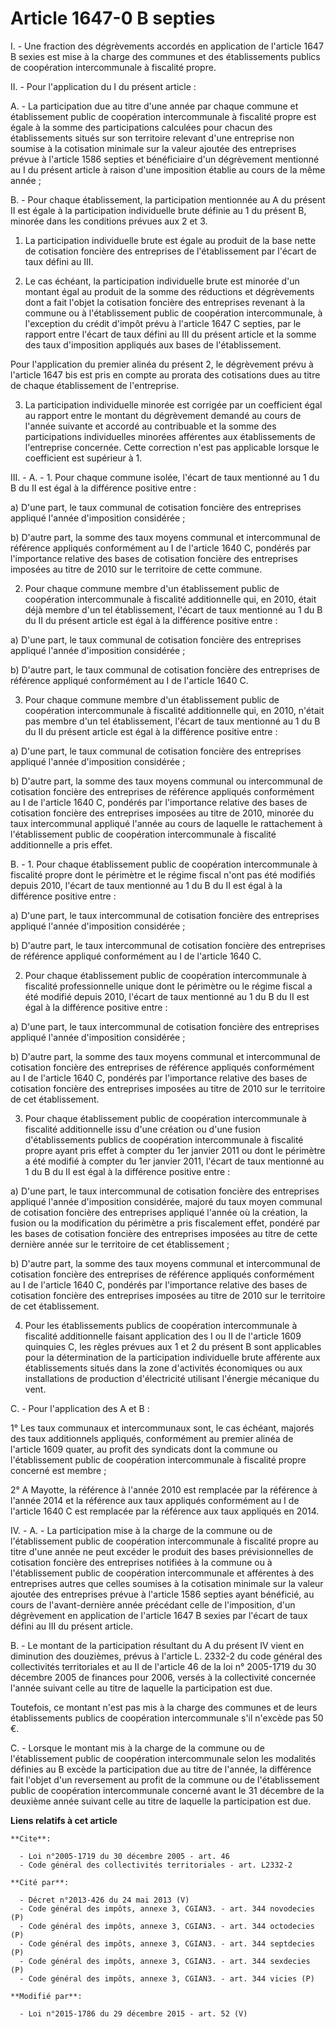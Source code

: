 # Article 1647-0 B septies

I. - Une fraction des dégrèvements accordés en application de l'article 1647 B sexies est mise à la charge des communes et
des établissements publics de coopération intercommunale à fiscalité propre.

II. - Pour l'application du I du présent article :

A. - La participation due au titre d'une année par chaque commune et établissement public de coopération intercommunale à
fiscalité propre est égale à la somme des participations calculées pour chacun des établissements situés sur son territoire
relevant d'une entreprise non soumise à la cotisation minimale sur la valeur ajoutée des entreprises prévue à l'article 1586
septies et bénéficiaire d'un dégrèvement mentionné au I du présent article à raison d'une imposition établie au cours de la
même année ;

B. - Pour chaque établissement, la participation mentionnée au A du présent II est égale à la participation individuelle
brute définie au 1 du présent B, minorée dans les conditions prévues aux 2 et 3.

1. La participation individuelle brute est égale au produit de la base nette de cotisation foncière des entreprises de
l'établissement par l'écart de taux défini au III.

2. Le cas échéant, la participation individuelle brute est minorée d'un montant égal au produit de la somme des réductions et
dégrèvements dont a fait l'objet la cotisation foncière des entreprises revenant à la commune ou à l'établissement public de
coopération intercommunale, à l'exception du crédit d'impôt prévu à l'article 1647 C septies, par le rapport entre l'écart de
taux défini au III du présent article et la somme des taux d'imposition appliqués aux bases de l'établissement.

Pour l'application du premier alinéa du présent 2, le dégrèvement prévu à l'article 1647 bis est pris en compte au prorata
des cotisations dues au titre de chaque établissement de l'entreprise.

3. La participation individuelle minorée est corrigée par un coefficient égal au rapport entre le montant du dégrèvement
demandé au cours de l'année suivante et accordé au contribuable et la somme des participations individuelles minorées
afférentes aux établissements de l'entreprise concernée. Cette correction n'est pas applicable lorsque le coefficient est
supérieur à 1.

III. - A. - 1. Pour chaque commune isolée, l'écart de taux mentionné au 1 du B du II est égal à la différence positive
entre :

a) D'une part, le taux communal de cotisation foncière des entreprises appliqué l'année d'imposition considérée ;

b) D'autre part, la somme des taux moyens communal et intercommunal de référence appliqués conformément au I de l'article
1640 C, pondérés par l'importance relative des bases de cotisation foncière des entreprises imposées au titre de 2010 sur le
territoire de cette commune.

2. Pour chaque commune membre d'un établissement public de coopération intercommunale à fiscalité additionnelle qui, en 2010,
était déjà membre d'un tel établissement, l'écart de taux mentionné au 1 du B du II du présent article est égal à la
différence positive entre :

a) D'une part, le taux communal de cotisation foncière des entreprises appliqué l'année d'imposition considérée ;

b) D'autre part, le taux communal de cotisation foncière des entreprises de référence appliqué conformément au I de l'article
1640 C.

3. Pour chaque commune membre d'un établissement public de coopération intercommunale à fiscalité additionnelle qui, en 2010,
n'était pas membre d'un tel établissement, l'écart de taux mentionné au 1 du B du II du présent article est égal à la
différence positive entre :

a) D'une part, le taux communal de cotisation foncière des entreprises appliqué l'année d'imposition considérée ;

b) D'autre part, la somme des taux moyens communal ou intercommunal de cotisation foncière des entreprises de référence
appliqués conformément au I de l'article 1640 C, pondérés par l'importance relative des bases de cotisation foncière des
entreprises imposées au titre de 2010, minorée du taux intercommunal appliqué l'année au cours de laquelle le rattachement à
l'établissement public de coopération intercommunale à fiscalité additionnelle a pris effet.

B. - 1. Pour chaque établissement public de coopération intercommunale à fiscalité propre dont le périmètre et le régime
fiscal n'ont pas été modifiés depuis 2010, l'écart de taux mentionné au 1 du B du II est égal à la différence positive
entre :

a) D'une part, le taux intercommunal de cotisation foncière des entreprises appliqué l'année d'imposition considérée ;

b) D'autre part, le taux intercommunal de cotisation foncière des entreprises de référence appliqué conformément au I de
l'article 1640 C.

2. Pour chaque établissement public de coopération intercommunale à fiscalité professionnelle unique dont le périmètre ou le
régime fiscal a été modifié depuis 2010, l'écart de taux mentionné au 1 du B du II est égal à la différence positive entre :

a) D'une part, le taux intercommunal de cotisation foncière des entreprises appliqué l'année d'imposition considérée ;

b) D'autre part, la somme des taux moyens communal et intercommunal de cotisation foncière des entreprises de référence
appliqués conformément au I de l'article 1640 C, pondérés par l'importance relative des bases de cotisation foncière des
entreprises imposées au titre de 2010 sur le territoire de cet établissement.

3. Pour chaque établissement public de coopération intercommunale à fiscalité additionnelle issu d'une création ou d'une
fusion d'établissements publics de coopération intercommunale à fiscalité propre ayant pris effet à compter du 1er janvier
2011 ou dont le périmètre a été modifié à compter du 1er janvier 2011, l'écart de taux mentionné au 1 du B du II est égal à
la différence positive entre :

a) D'une part, le taux intercommunal de cotisation foncière des entreprises appliqué l'année d'imposition considérée, majoré
du taux moyen communal de cotisation foncière des entreprises appliqué l'année où la création, la fusion ou la modification
du périmètre a pris fiscalement effet, pondéré par les bases de cotisation foncière des entreprises imposées au titre de
cette dernière année sur le territoire de cet établissement ;

b) D'autre part, la somme des taux moyens communal et intercommunal de cotisation foncière des entreprises de référence
appliqués conformément au I de l'article 1640 C, pondérés par l'importance relative des bases de cotisation foncière des
entreprises imposées au titre de 2010 sur le territoire de cet établissement.

4. Pour les établissements publics de coopération intercommunale à fiscalité additionnelle faisant application des I ou II de
l'article 1609 quinquies C, les règles prévues aux 1 et 2 du présent B sont applicables pour la détermination de la
participation individuelle brute afférente aux établissements situés dans la zone d'activités économiques ou aux
installations de production d'électricité utilisant l'énergie mécanique du vent.

C. - Pour l'application des A et B :

1° Les taux communaux et intercommunaux sont, le cas échéant, majorés des taux additionnels appliqués, conformément au
premier alinéa de l'article 1609 quater, au profit des syndicats dont la commune ou l'établissement public de coopération
intercommunale à fiscalité propre concerné est membre ;

2° A Mayotte, la référence à l'année 2010 est remplacée par la référence à l'année 2014 et la référence aux taux appliqués
conformément au I de l'article 1640 C est remplacée par la référence aux taux appliqués en 2014.

IV. - A. - La participation mise à la charge de la commune ou de l'établissement public de coopération intercommunale à
fiscalité propre au titre d'une année ne peut excéder le produit des bases prévisionnelles de cotisation foncière des
entreprises notifiées à la commune ou à l'établissement public de coopération intercommunale et afférentes à des entreprises
autres que celles soumises à la cotisation minimale sur la valeur ajoutée des entreprises prévue à l'article 1586 septies
ayant bénéficié, au cours de l'avant-dernière année précédant celle de l'imposition, d'un dégrèvement en application de
l'article 1647 B sexies par l'écart de taux défini au III du présent article.

B. - Le montant de la participation résultant du A du présent IV vient en diminution des douzièmes, prévus à l'article L.
2332-2 du code général des collectivités territoriales et au II de l'article 46 de la loi n° 2005-1719 du 30 décembre 2005 de
finances pour 2006, versés à la collectivité concernée l'année suivant celle au titre de laquelle la participation est due.

Toutefois, ce montant n'est pas mis à la charge des communes et de leurs établissements publics de coopération intercommunale
s'il n'excède pas 50 €.

C. - Lorsque le montant mis à la charge de la commune ou de l'établissement public de coopération intercommunale selon les
modalités définies au B excède la participation due au titre de l'année, la différence fait l'objet d'un reversement au
profit de la commune ou de l'établissement public de coopération intercommunale concerné avant le 31 décembre de la deuxième
année suivant celle au titre de laquelle la participation est due.

**Liens relatifs à cet article**

	**Cite**:

	  - Loi n°2005-1719 du 30 décembre 2005 - art. 46
	  - Code général des collectivités territoriales - art. L2332-2

	**Cité par**:

	  - Décret n°2013-426 du 24 mai 2013 (V)
	  - Code général des impôts, annexe 3, CGIAN3. - art. 344 novodecies (P)
	  - Code général des impôts, annexe 3, CGIAN3. - art. 344 octodecies (P)
	  - Code général des impôts, annexe 3, CGIAN3. - art. 344 septdecies (P)
	  - Code général des impôts, annexe 3, CGIAN3. - art. 344 sexdecies (P)
	  - Code général des impôts, annexe 3, CGIAN3. - art. 344 vicies (P)

	**Modifié par**:

	  - Loi n°2015-1786 du 29 décembre 2015 - art. 52 (V)
